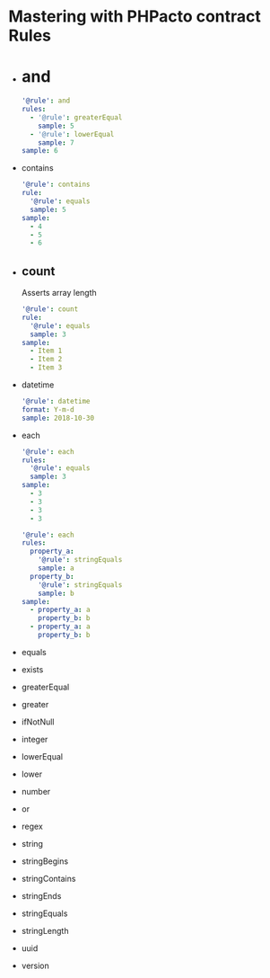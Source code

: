 Mastering with PHPacto contract Rules
=========

- and
  ===
    ```yaml
    '@rule': and
    rules:
      - '@rule': greaterEqual
        sample: 5
      - '@rule': lowerEqual
        sample: 7
    sample: 6
    ```

- contains
    ```yaml
    '@rule': contains
    rule:
      '@rule': equals
      sample: 5
    sample:
      - 4
      - 5
      - 6
    ```

- count
  -----
  Asserts array length
    ```yaml
    '@rule': count
    rule:
      '@rule': equals
      sample: 3
    sample:
      - Item 1
      - Item 2
      - Item 3
    ```

- datetime
    ```yaml
    '@rule': datetime
    format: Y-m-d
    sample: 2018-10-30
    ```

- each
    ```yaml
    '@rule': each
    rules:
      '@rule': equals
      sample: 3
    sample:
      - 3
      - 3
      - 3
      - 3
    ```
    ```yaml
    '@rule': each
    rules:
      property_a:
        '@rule': stringEquals
        sample: a
      property_b:
        '@rule': stringEquals
        sample: b
    sample:
      - property_a: a
        property_b: b
      - property_a: a
        property_b: b
    ```
    
- equals
- exists
- greaterEqual
- greater
- ifNotNull
- integer
- lowerEqual
- lower
- number
- or
- regex
- string
- stringBegins
- stringContains
- stringEnds
- stringEquals
- stringLength
- uuid
- version